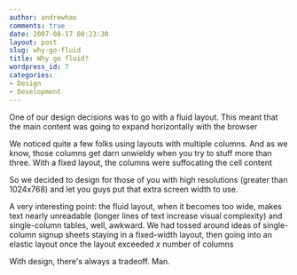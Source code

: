 ```yaml
---
author: andrewhao
comments: true
date: 2007-08-17 00:23:30
layout: post
slug: why-go-fluid
title: Why go fluid?
wordpress_id: 7
categories:
- Design
- Development
---
```


One of our design decisions was to go with a fluid layout. This meant that the main content was going to expand horizontally with the browser

We noticed quite a few folks using layouts with multiple columns. And as we know, those columns get darn unwieldy when you try to stuff more than three. With a fixed layout, the columns were suffocating the cell content

So we decided to design for those of you with high resolutions (greater than 1024x768) and let you guys put that extra screen width to use.

A very interesting point: the fluid layout, when it becomes too wide, makes text nearly unreadable (longer lines of text increase visual complexity) and single-column tables, well, awkward. We had tossed around ideas of single-column signup sheets staying in a fixed-width layout, then going into an elastic layout once the layout exceeded _x_ number of columns

With design, there's always a tradeoff. Man.
